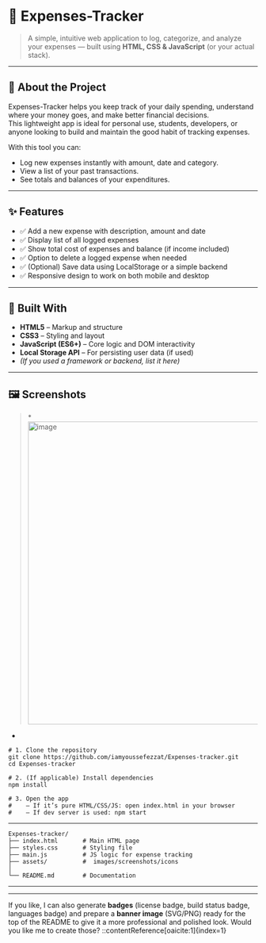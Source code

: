 # 🧾 Expenses-Tracker

> A simple, intuitive web application to log, categorize, and analyze your expenses — built using **HTML, CSS & JavaScript** (or your actual stack).

---


## 🧠 About the Project  
Expenses-Tracker helps you keep track of your daily spending, understand where your money goes, and make better financial decisions.  
This lightweight app is ideal for personal use, students, developers, or anyone looking to build and maintain the good habit of tracking expenses.

With this tool you can:
- Log new expenses instantly with amount, date and category.  
- View a list of your past transactions.  
- See totals and balances of your expenditures.  


---

## ✨ Features  
- ✅ Add a new expense with description, amount and date  
- ✅ Display list of all logged expenses  
- ✅ Show total cost of expenses and balance (if income included)  
- ✅ Option to delete a logged expense when needed  
- ✅ (Optional) Save data using LocalStorage or a simple backend  
- ✅ Responsive design to work on both mobile and desktop  

---

## 🧱 Built With  
- **HTML5** – Markup and structure  
- **CSS3** – Styling and layout  
- **JavaScript (ES6+)** – Core logic and DOM interactivity  
- **Local Storage API** – For persisting user data (if used)  
- *(If you used a framework or backend, list it here)*  

---

## 🖼️ Screenshots  
> *<img width="1299" height="611" alt="image" src="https://github.com/user-attachments/assets/908f942b-35b7-4b92-a1f4-604c92d8a3a3" />
*  
```
# 1. Clone the repository
git clone https://github.com/iamyoussefezzat/Expenses-tracker.git
cd Expenses-tracker

# 2. (If applicable) Install dependencies
npm install

# 3. Open the app 
#    – If it’s pure HTML/CSS/JS: open index.html in your browser  
#    – If dev server is used: npm start

```
-----
```
Expenses-tracker/
├── index.html       # Main HTML page  
├── styles.css       # Styling file  
├── main.js          # JS logic for expense tracking  
├── assets/          #  images/screenshots/icons  
│   
└── README.md        # Documentation

```
-----


---

If you like, I can also generate **badges** (license badge, build status badge, languages badge) and prepare a **banner image** (SVG/PNG) ready for the top of the README to give it a more professional and polished look. Would you like me to create those?
::contentReference[oaicite:1]{index=1}

